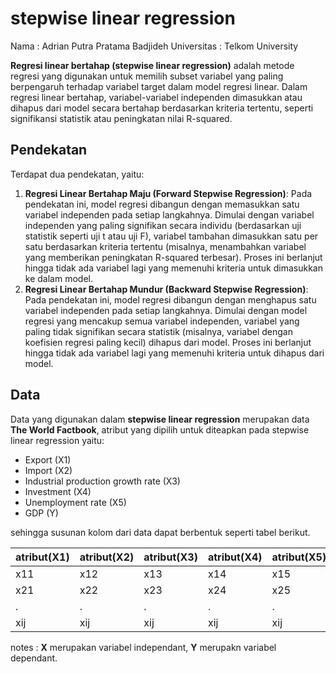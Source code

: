 # stepwise linear regression

Nama        : Adrian Putra Pratama Badjideh
Universitas : Telkom University

**Regresi linear bertahap (stepwise linear regression)** adalah metode regresi yang digunakan untuk memilih subset variabel yang paling berpengaruh terhadap variabel target dalam model regresi linear. Dalam regresi linear bertahap, variabel-variabel independen dimasukkan atau dihapus dari model secara bertahap berdasarkan kriteria tertentu, seperti signifikansi statistik atau peningkatan nilai R-squared.

## Pendekatan
Terdapat dua pendekatan, yaitu:
1. **Regresi Linear Bertahap Maju (Forward Stepwise Regression)**: Pada pendekatan ini, model regresi dibangun dengan memasukkan satu variabel independen pada setiap langkahnya. Dimulai dengan variabel independen yang paling signifikan secara individu (berdasarkan uji statistik seperti uji t atau uji F), variabel tambahan dimasukkan satu per satu berdasarkan kriteria tertentu (misalnya, menambahkan variabel yang memberikan peningkatan R-squared terbesar). Proses ini berlanjut hingga tidak ada variabel lagi yang memenuhi kriteria untuk dimasukkan ke dalam model.
2. **Regresi Linear Bertahap Mundur (Backward Stepwise Regression)**: Pada pendekatan ini, model regresi dibangun dengan menghapus satu variabel independen pada setiap langkahnya. Dimulai dengan model regresi yang mencakup semua variabel independen, variabel yang paling tidak signifikan secara statistik (misalnya, variabel dengan koefisien regresi paling kecil) dihapus dari model. Proses ini berlanjut hingga tidak ada variabel lagi yang memenuhi kriteria untuk dihapus dari model.

## Data
Data yang digunakan dalam **stepwise linear regression** merupakan data **The World Factbook**, atribut yang dipilih untuk diteapkan pada stepwise linear regression yaitu:

* Export (X1)
* Import (X2)
* Industrial production growth rate (X3)
* Investment (X4)
* Unemployment rate (X5)
* GDP (Y)

sehingga susunan kolom dari data dapat berbentuk seperti tabel berikut.

| atribut(X1) | atribut(X2) | atribut(X3) | atribut(X4) | atribut(X5) | atribut(Y) |
| --- | --- | --- | --- | --- | --- |
| x11 | x12 | x13 | x14 | x15 | y16 |
| x21 | x22 | x23 | x24 | x25 | y26 |
| . | . | . | . | . | . |
| xij | xij | xij | xij | xij | yij |

notes : **X** merupakan variabel independant, **Y** merupakn variabel dependant.